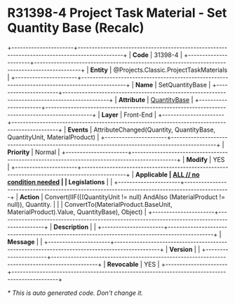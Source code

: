 ﻿---
erp.type: front-end-business-rule
erp.entity: Projects.Classic.ProjectTaskMaterials
---

# R31398-4 Project Task Material - Set Quantity Base (Recalc)
+----------------------+----------------------------------------------------------------------------------------------+
| **Code**             | 31398-4                                                                                      |
+----------------------+----------------------------------------------------------------------------------------------+
| **Entity**           | @Projects.Classic.ProjectTaskMaterials                                                       |
+----------------------+----------------------------------------------------------------------------------------------+
| **Name**             | SetQuantityBase                                                                              |
+----------------------+----------------------------------------------------------------------------------------------+
| **Attribute**        | [QuantityBase](../entities/Projects.Classic.ProjectTaskMaterials.md#quantitybase)            |
+----------------------+----------------------------------------------------------------------------------------------+
| **Layer**            | Front-End                                                                                    |
+----------------------+----------------------------------------------------------------------------------------------+
| **Events**           | AttributeChanged(Quantity, QuantityBase, QuantityUnit, MaterialProduct)                      |
+----------------------+----------------------------------------------------------------------------------------------+
| **Priority**         | Normal                                                                                       |
+----------------------+----------------------------------------------------------------------------------------------+
| **Modify**           | YES                                                                                          |
+----------------------+----------------------------------------------------------------------------------------------+
| **Applicable         | [ALL // no condition needed](xref:applicable-legislations)                                   |
| Legislations**       |                                                                                              |
+----------------------+----------------------------------------------------------------------------------------------+
| **Action**           | Convert(IIF(((QuantityUnit != null) AndAlso (MaterialProduct != null)), Quantity.            |
|                      | ConvertTo(MaterialProduct.BaseUnit, MaterialProduct).Value, QuantityBase), Object)           |
+----------------------+----------------------------------------------------------------------------------------------+
| **Description**      |                                                                                              |
+----------------------+----------------------------------------------------------------------------------------------+
| **Message**          |                                                                                              |
+----------------------+----------------------------------------------------------------------------------------------+
| **Version**          |                                                                                              |
+----------------------+----------------------------------------------------------------------------------------------+
| **Revocable**        | YES                                                                                          |
+----------------------+----------------------------------------------------------------------------------------------+

*\* This is auto generated code. Don't change it.*
